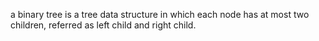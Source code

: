 a binary tree is a tree data structure in which each node has at most two children, referred as left child and right child.

